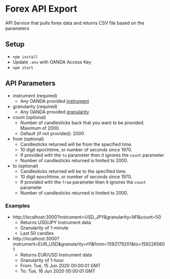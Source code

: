 # Forex API Export

API Service that pulls forex data and returns CSV file based on the parameters

## Setup

* `npm install`
* Update `.env` with OANDA Access Key
* `npm start`

## API Parameters

* instrument (required)
    * Any OANDA provided [instrument](https://developer.oanda.com/rest-live-v20/primitives-df/#InstrumentName)
* granularity (required)
    * Any OANDA provided [granularity](https://developer.oanda.com/rest-live-v20/instrument-df/#CandlestickGranularity)
* count (optional) 
    * Number of candlesticks back that you want to be provided. Maximum of 2000.
    * Default (if not provided): 2000
* from (optional)
    * Candlesticks returned will be from the specified time.
    * 10 digit epochtime, or number of seconds since 1970.
    * If provided with the `to` parameter then it ignores the `count` parameter
    * Number of candlesticks returned is limited to 2000.
* to (optional)
    * Candlesticks returned will be to the specified time.
    * 10 digit epochtime, or number of seconds since 1970.
    * If provided with the `from` parameter then it ignores the `count` parameter
    * Number of candlesticks returned is limited to 2000.

### Examples

* http://localhost:3000?instrument=USD_JPY&granularity=M1&count=50
    * Returns USD/JPY Instrument data
    * Granularity of 1-minute
    * Last 50 candles
* http://localhost:3000?instrument=EUR_USD&granularity=H1&from=1592179201&to=1592265601
    * Returns EUR/USD Instrument data
    * Granularity of 1-hour
    * From: Tue, 15 Jun 2020 00:00:01 GMT
    * To: Tue, 16 Jun 2020 00:00:01 GMT